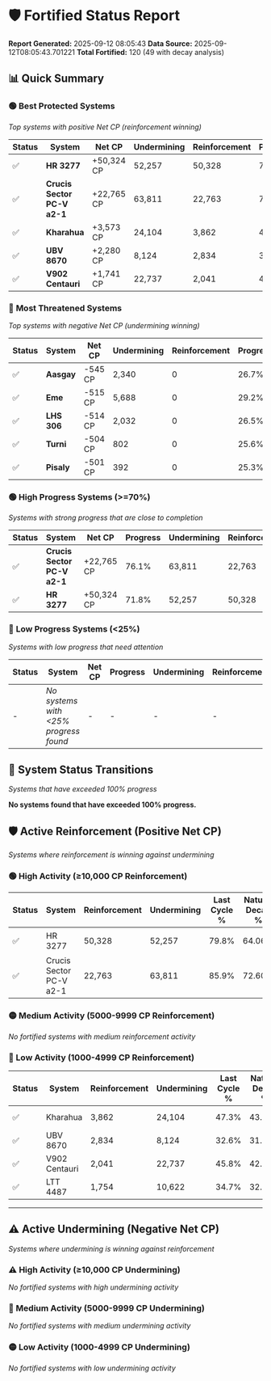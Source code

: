# 🛡️ Fortified Status Report

**Report Generated:** 2025-09-12 08:05:43
**Data Source:** 2025-09-12T08:05:43.701221
**Total Fortified:** 120 (49 with decay analysis)

## 📊 Quick Summary

### 🟢 **Best Protected Systems**
*Top systems with positive Net CP (reinforcement winning)*

| Status | System | Net CP | Undermining | Reinforcement | Progress |
|--------|--------|--------|-------------|---------------|----------|
| ✅ | **HR 3277** | +50,324 CP | 52,257 | 50,328 | 71.8% |
| ✅ | **Crucis Sector PC-V a2-1** | +22,765 CP | 63,811 | 22,763 | 76.1% |
| ✅ | **Kharahua** | +3,573 CP | 24,104 | 3,862 | 43.6% |
| ✅ | **UBV 8670** | +2,280 CP | 8,124 | 2,834 | 31.4% |
| ✅ | **V902 Centauri** | +1,741 CP | 22,737 | 2,041 | 42.3% |

### 🔴 **Most Threatened Systems**
*Top systems with negative Net CP (undermining winning)*

| Status | System | Net CP | Undermining | Reinforcement | Progress |
|--------|--------|--------|-------------|---------------|----------|
| ✅ | **Aasgay** | -545 CP | 2,340 | 0 | 26.7% |
| ✅ | **Eme** | -515 CP | 5,688 | 0 | 29.2% |
| ✅ | **LHS 306** | -514 CP | 2,032 | 0 | 26.5% |
| ✅ | **Turni** | -504 CP | 802 | 0 | 25.6% |
| ✅ | **Pisaly** | -501 CP | 392 | 0 | 25.3% |

### 🟢 **High Progress Systems (>=70%)**
*Systems with strong progress that are close to completion*

| Status | System | Net CP | Progress | Undermining | Reinforcement |
|--------|--------|--------|----------|-------------|---------------|
| ✅ | **Crucis Sector PC-V a2-1** | +22,765 CP | 76.1% | 63,811 | 22,763 |
| ✅ | **HR 3277** | +50,324 CP | 71.8% | 52,257 | 50,328 |

### 🔴 **Low Progress Systems (<25%)**
*Systems with low progress that need attention*

| Status | System | Net CP | Progress | Undermining | Reinforcement |
|--------|--------|--------|----------|-------------|---------------|
| - | *No systems with <25% progress found* | - | - | - | - |
## 🔄 System Status Transitions
*Systems that have exceeded 100% progress*

**No systems found that have exceeded 100% progress.**

## 🛡️ Active Reinforcement (Positive Net CP)
*Systems where reinforcement is winning against undermining*

### 🟢 High Activity (≥10,000 CP Reinforcement)

| Status | System | Reinforcement | Undermining | Last Cycle % | Natural Decay % | Current Progress % | Current CP | Net CP | Activity |
|--------|--------|---------------|-------------|--------------|-----------------|-------------------|------------|--------|----------|
| ✅ | HR 3277 | 50,328 | 52,257 | 79.8% | 64.06% | 71.8% | 466,700 | +50,324 | 🟢 High Reinforcement |
| ✅ | Crucis Sector PC-V a2-1 | 22,763 | 63,811 | 85.9% | 72.60% | 76.1% | 494,649 | +22,765 | 🟢 High Reinforcement |

### 🟡 Medium Activity (5000-9999 CP Reinforcement)

*No fortified systems with medium reinforcement activity*

### 🔴 Low Activity (1000-4999 CP Reinforcement)

| Status | System | Reinforcement | Undermining | Last Cycle % | Natural Decay % | Current Progress % | Current CP | Net CP | Activity |
|--------|--------|---------------|-------------|--------------|-----------------|-------------------|------------|--------|----------|
| ✅ | Kharahua | 3,862 | 24,104 | 47.3% | 43.05% | 43.6% | 283,400 | +3,573 | 🔵 Low Reinforcement |
| ✅ | UBV 8670 | 2,834 | 8,124 | 32.6% | 31.05% | 31.4% | 204,100 | +2,280 | 🔵 Low Reinforcement |
| ✅ | V902 Centauri | 2,041 | 22,737 | 45.8% | 42.03% | 42.3% | 274,950 | +1,741 | 🔵 Low Reinforcement |
| ✅ | LTT 4487 | 1,754 | 10,622 | 34.7% | 32.91% | 33.1% | 215,150 | +1,223 | 🔵 Low Reinforcement |


---

## ⚠️ Active Undermining (Negative Net CP)
*Systems where undermining is winning against reinforcement*

### ⚠️ High Activity (≥10,000 CP Undermining)

*No fortified systems with high undermining activity*

### 🔶 Medium Activity (5000-9999 CP Undermining)

*No fortified systems with medium undermining activity*

### 🟡 Low Activity (1000-4999 CP Undermining)

*No fortified systems with low undermining activity*
